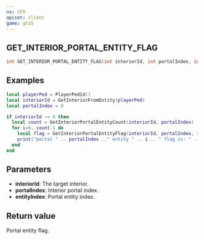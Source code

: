 ```yaml
---
ns: CFX
apiset: client
game: gta5
---
```

## GET_INTERIOR_PORTAL_ENTITY_FLAG

```c
int GET_INTERIOR_PORTAL_ENTITY_FLAG(int interiorId, int portalIndex, int entityIndex);
```

## Examples

```lua
local playerPed = PlayerPedId()
local interiorId = GetInteriorFromEntity(playerPed)
local portalIndex = 0

if interiorId ~= 0 then
  local count = GetInteriorPortalEntityCount(interiorId, portalIndex)
  for i=0, count-1 do
    local flag = GetInteriorPortalEntityFlag(interiorId, portalIndex, i)
    print("portal " .. portalIndex .." entity " .. i .. " flag is: " .. flag)
  end
end
```

## Parameters
* **interiorId**: The target interior.
* **portalIndex**: Interior portal index.
* **entityIndex**: Portal entity index.

## Return value
Portal entity flag.